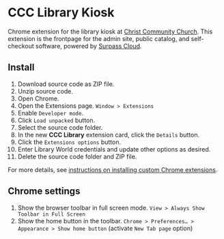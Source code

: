 # CCC Library Kiosk

Chrome extension for the library kiosk at [Christ Community Church](https://cccbloomington.org). This extension is the frontpage for the admin site, public catalog, and self-checkout software, powered by [Surpass Cloud](https://surpasssoftware.com).

## Install

1. Download source code as ZIP file.
2. Unzip source code.
3. Open Chrome.
4. Open the Extensions page. `Window > Extensions`
5. Enable `Developer mode`.
6. Click `Load unpacked` button.
7. Select the source code folder.
8. In the new **CCC Library** extension card, click the `Details` button.
9. Click the `Extensions options` button.
10. Enter Library World credentials and update other options as desired.
11. Delete the source code folder and ZIP file.

For more details, see [instructions on installing custom Chrome extensions](https://developer.chrome.com/extensions/getstarted).

## Chrome settings

1. Show the browser toolbar in full screen mode. `View > Always Show Toolbar in Full Screen`
2. Show the home button in the toolbar. `Chrome > Preferences… > Appearance > Show home button` (activate `New Tab page` option)
